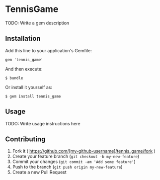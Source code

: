 # TennisGame

TODO: Write a gem description

## Installation

Add this line to your application's Gemfile:

    gem 'tennis_game'

And then execute:

    $ bundle

Or install it yourself as:

    $ gem install tennis_game

## Usage

TODO: Write usage instructions here

## Contributing

1. Fork it ( https://github.com/[my-github-username]/tennis_game/fork )
2. Create your feature branch (`git checkout -b my-new-feature`)
3. Commit your changes (`git commit -am 'Add some feature'`)
4. Push to the branch (`git push origin my-new-feature`)
5. Create a new Pull Request
